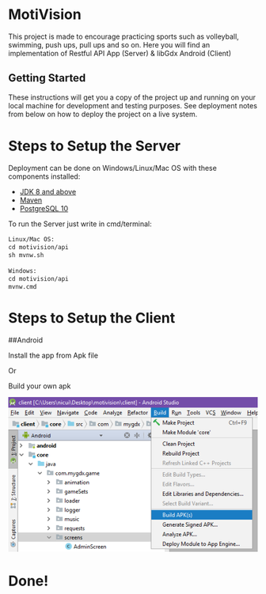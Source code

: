 # MotiVision

This project is made to encourage practicing sports such as volleyball, swimming, push ups, pull ups and so on.
Here you will find an implementation of Restful API App (Server) & libGdx Android (Client)

## Getting Started

These instructions will get you a copy of the project up and running on your local machine for development and testing purposes. See deployment notes from below on how to deploy the project on a live system.

# Steps to Setup the Server

Deployment can be done on Windows/Linux/Mac OS with these components installed:

* [JDK 8 and above](http://www.oracle.com/technetwork/java/javase/downloads/jdk8-downloads-2133151.html)
* [Maven](https://maven.apache.org/)
* [PostgreSQL 10](https://www.postgresql.org/download/)

To run the Server just write in cmd/terminal:

```
Linux/Mac OS:
cd motivision/api
sh mvnw.sh

Windows:
cd motivision/api
mvnw.cmd
```

# Steps to Setup the Client

##Android

Install the app from Apk file

Or

Build your own apk

![Build your own apk](readme/build_apk.png?raw=true "Don't click me")

# Done!
